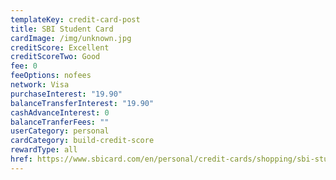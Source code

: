```yaml
---
templateKey: credit-card-post
title: SBI Student Card
cardImage: /img/unknown.jpg
creditScore: Excellent
creditScoreTwo: Good
fee: 0
feeOptions: nofees
network: Visa
purchaseInterest: "19.90"
balanceTransferInterest: "19.90"
cashAdvanceInterest: 0
balanceTranferFees: ""
userCategory: personal
cardCategory: build-credit-score
rewardType: all
href: https://www.sbicard.com/en/personal/credit-cards/shopping/sbi-student-plus-advantage-card.page
---
```

